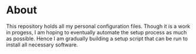 # About

This repository holds all my personal configuration files. Though it is a work
in progess, I am hoping to eventually automate the setup process as much as possible.
Hence I am gradually building a setup script that can be run to install all
necessary software.
